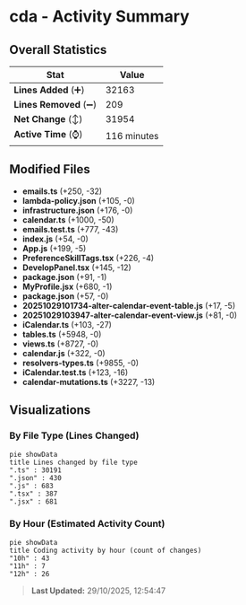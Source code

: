 # cda - Activity Summary 

## Overall Statistics

| Stat                   | Value                                                             |
| ---------------------- | ----------------------------------------------------------------- |
| **Lines Added** (➕)   | 32163                                          |
| **Lines Removed** (➖) | 209                                        |
| **Net Change** (↕)    | 31954                |
| **Active Time** (⌚)   | 116 minutes |


## Modified Files
- **emails.ts** (+250, -32)
- **lambda-policy.json** (+105, -0)
- **infrastructure.json** (+176, -0)
- **calendar.ts** (+1000, -50)
- **emails.test.ts** (+777, -43)
- **index.js** (+54, -0)
- **App.js** (+199, -5)
- **PreferenceSkillTags.tsx** (+226, -4)
- **DevelopPanel.tsx** (+145, -12)
- **package.json** (+91, -1)
- **MyProfile.jsx** (+680, -1)
- **package.json** (+57, -0)
- **20251029101734-alter-calendar-event-table.js** (+17, -5)
- **20251029103947-alter-calendar-event-view.js** (+81, -0)
- **iCalendar.ts** (+103, -27)
- **tables.ts** (+5948, -0)
- **views.ts** (+8727, -0)
- **calendar.js** (+322, -0)
- **resolvers-types.ts** (+9855, -0)
- **iCalendar.test.ts** (+123, -16)
- **calendar-mutations.ts** (+3227, -13)

## Visualizations

### By File Type (Lines Changed)

```mermaid
pie showData
title Lines changed by file type
".ts" : 30191
".json" : 430
".js" : 683
".tsx" : 387
".jsx" : 681
```

### By Hour (Estimated Activity Count)

```mermaid
pie showData
title Coding activity by hour (count of changes)
"10h" : 43
"11h" : 7
"12h" : 26
```


> **Last Updated:** 29/10/2025, 12:54:47